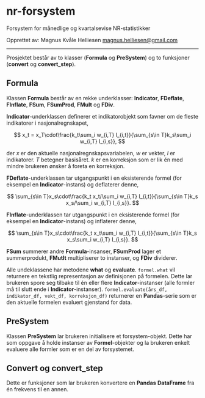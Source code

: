 # nr-forsystem

Forsystem for månedlige og kvartalsevise NR-statistikker

Opprettet av:
Magnus Kvåle Helliesen <magnus.helliesen@gmail.com>

---

Prosjektet består av to klasser (**Formula** og **PreSystem**) og to funksjoner (**convert** og **convert_step**).

## Formula
Klassen **Formula** består av en rekke underklasser: **Indicator**, **FDeflate**, **FInflate**, **FSum**, **FSumProd**, **FMult** og **FDiv**.

**Indicator**-underklassen definerer et indikatorobjekt som favner om de fleste indikatorer i nasjonalregnskapet,

$$
  x_t = x_T\cdot\frac{k_t\sum_i w_{i,T} I_{i,t}}{\sum_{s\in T}k_s\sum_i w_{i,T} I_{i,s}},
$$

der $x$ er den aktuelle nasjonalregnskapsvariabelen, $w$ er vekter, $I$ er indikatorer. $T$ betegner basisåret.
$k$ er en korreksjon som er lik én med mindre brukeren ønsker å foreta en korreksjon.

**FDeflate**-underklassen tar utgangspunkt i en eksisterende formel (for eksempel en **Indicator**-instans) og deflaterer denne,

$$
  \sum_{s\in T}x_s\cdot\frac{k_t x_t/\sum_i w_{i,T} I_{i,t}}{\sum_{s\in T}k_s x_s/\sum_i w_{i,T} I_{i,s}}.
$$

**FInflate**-underklassen tar utgangspunkt i en eksisterende formel (for eksempel en **Indicator**-instans) og inflaterer denne,

$$
  \sum_{s\in T}x_s\cdot\frac{k_t x_t\sum_i w_{i,T} I_{i,t}}{\sum_{s\in T}k_s x_s\sum_i w_{i,T} I_{i,s}}.
$$

**FSum** summerer andre **Formula**-insanser, **FSumProd** lager et summerprodukt, **FMutlt** multipliserer to instanser, og **FDiv** dividerer.

Alle undeklassene har metodene **what** og **evaluate**. `formel.what` vil returnere en tekstlig representasjon av definisjonen på formelen. Dette lar brukeren spore seg tilbake til én eller flere **Indicator**-instanser (alle formler må til slutt ende i **Indicator**-instanser). `formel.evaluate(års_df, indikator_df, vekt_df, korreksjon_df)` returnerer en **Pandas**-serie som er den aktuelle formelen evaluert gjenstand for data.

## PreSystem
Klassen **PreSystem** lar brukeren initialisere et forsystem-objekt. Dette har som oppgave å holde instanser av **Formel**-objekter og la brukeren enkelt evaluere alle formler som er en del av forsystemet.

## Convert og convert_step
Dette er funksjoner som lar brukeren konvertere en **Pandas** **DataFrame** fra én frekvens til en annen.

